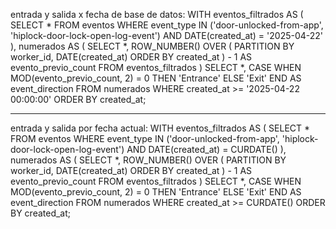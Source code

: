 entrada y salida x fecha de base de datos:
WITH eventos_filtrados AS (
  SELECT *
  FROM eventos
  WHERE 
    event_type IN ('door-unlocked-from-app', 'hiplock-door-lock-open-log-event')
    AND DATE(created_at) =  '2025-04-22'
),
numerados AS (
  SELECT *,
         ROW_NUMBER() OVER (
           PARTITION BY worker_id, DATE(created_at)
           ORDER BY created_at
         ) - 1 AS evento_previo_count
  FROM eventos_filtrados
)
SELECT *,
       CASE 
         WHEN MOD(evento_previo_count, 2) = 0 THEN 'Entrance'
         ELSE 'Exit'
       END AS event_direction
FROM numerados
WHERE created_at >= '2025-04-22 00:00:00'
ORDER BY created_at;

-----------------------------------------------------------

entrada y salida por fecha actual:
WITH eventos_filtrados AS (
  SELECT *
  FROM eventos
  WHERE 
    event_type IN ('door-unlocked-from-app', 'hiplock-door-lock-open-log-event')
    AND DATE(created_at) = CURDATE()
),
numerados AS (
  SELECT *,
         ROW_NUMBER() OVER (
           PARTITION BY worker_id, DATE(created_at)
           ORDER BY created_at
         ) - 1 AS evento_previo_count
  FROM eventos_filtrados
)
SELECT *,
       CASE 
         WHEN MOD(evento_previo_count, 2) = 0 THEN 'Entrance'
         ELSE 'Exit'
       END AS event_direction
FROM numerados
WHERE created_at >= CURDATE()
ORDER BY created_at;
